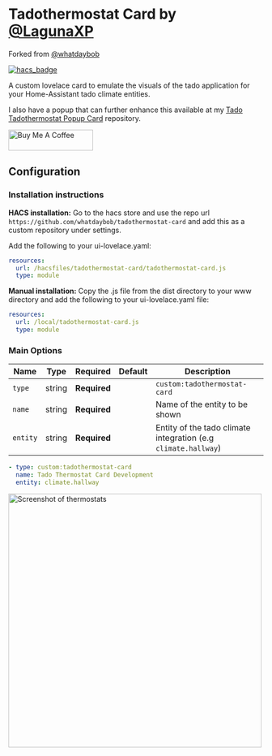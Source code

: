 # Tadothermostat Card by [@LagunaXP](https://www.github.com/lagunaxp)
Forked from [@whatdaybob](https://www.github.com/whatdaybob)

[![hacs_badge](https://img.shields.io/badge/HACS-Custom-orange.svg)](https://github.com/custom-components/hacs)

A custom lovelace card to emulate the visuals of the tado application for your Home-Assistant tado climate entities.

I also have a popup that can further enhance this available at my [Tado Tadothermostat Popup Card](https://github.com/whatdaybob/tadothermostat-popup-card/) repository.

<!-- markdownlint-disable MD033 -->

<a href="https://www.buymeacoffee.com/whatdaybob" target="_blank"><img src="https://cdn.buymeacoffee.com/buttons/lato-orange.png" alt="Buy Me A Coffee" style="height: 41px !important;width: 167px !important;" ></a>

<!-- markdownlint-enable MD033 -->

## Configuration

### Installation instructions

**HACS installation:**
Go to the hacs store and use the repo url `https://github.com/whatdaybob/tadothermostat-card` and add this as a custom repository under settings.

Add the following to your ui-lovelace.yaml:

```yaml
resources:
  url: /hacsfiles/tadothermostat-card/tadothermostat-card.js
  type: module
```

**Manual installation:**
Copy the .js file from the dist directory to your www directory and add the following to your ui-lovelace.yaml file:

```yaml
resources:
  url: /local/tadothermostat-card.js
  type: module
```

### Main Options

| Name     | Type   | Required     | Default | Description                                                    |
| -------- | ------ | ------------ | ------- | -------------------------------------------------------------- |
| `type`   | string | **Required** |         | `custom:tadothermostat-card`                                   |
| `name`   | string | **Required** |         | Name of the entity to be shown                                 |
| `entity` | string | **Required** |         | Entity of the tado climate integration (e.g `climate.hallway`) |

```yaml
- type: custom:tadothermostat-card
  name: Tado Thermostat Card Development
  entity: climate.hallway
```

<!-- markdownlint-disable MD033 -->

<a href="https://github.com/whatdaybob/tadothermostat-card/blob/master/media/screenshots/main.png" target="_blank"><img src="https://github.com/whatdaybob/tadothermostat-card/blob/master/media/screenshots/main.png" alt="Screenshot of thermostats" style="max-width: 100% !important;height: 500px !important;" ></a>

<!-- markdownlint-enable MD033 -->
